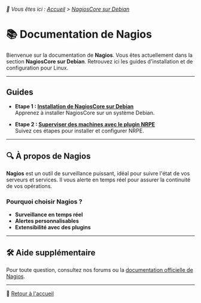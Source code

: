 <link rel="stylesheet" type="text/css" href="/assets/css/dark-theme.css">

###### 📂 Vous êtes ici : [Accueil](../../index.md) > [NagiosCore sur Debian](index.md)

# 📚 Documentation de Nagios

Bienvenue sur la documentation de **Nagios**. Vous êtes actuellement dans la section **NagiosCore sur Debian**. Retrouvez ici les guides d'installation et de configuration pour Linux.

---

## Guides

- **Etape 1 : [Installation de NagiosCore sur Debian](nagioscore.md/installation-nagioscore.md)**  
  Apprenez à installer NagiosCore sur un système Debian.

- **Etape 2 : [Superviser des machines avec le plugin NRPE](nagioscore.md/superviser-avec-nrpe.md)**  
  Suivez ces étapes pour installer et configurer NRPE.

---

## 🔍 À propos de Nagios

**Nagios** est un outil de surveillance puissant, idéal pour suivre l'état de vos serveurs et services. Il vous alerte en temps réel pour assurer la continuité de vos opérations.

### Pourquoi choisir Nagios ?
- **Surveillance en temps réel**
- **Alertes personnalisables**
- **Extensibilité avec des plugins**

---


## 🛠️ Aide supplémentaire

Pour toute question, consultez nos forums ou la [documentation officielle de Nagios](https://www.nagios.org/documentation/).

---

🔗 [Retour à l'accueil](../../index.md)
